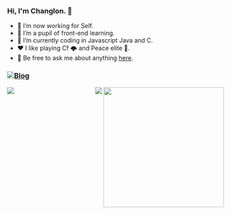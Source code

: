 ### Hi, I'm Changlon. 👋 

- 🔭 I’m now working for Self.
- 🌱 I’m a pupil of front-end learning. 
- 🤔 I’m currently coding in Javascript Java and C.
- ❤️ I like playing Cf 🌩 and Peace elite 🚗.
- 💬 Be free to ask me about anything [here](https://github.com/Changlon/Changlon/issues).

### <a href="https://blog.csdn.net/qq_35392733" target="_blank"> <img src="https://img.shields.io/badge/Blog-JollyLiu-%23333?style=for-the-badge" alt="Blog" /> </a> 

<img align="right" height="280" src="https://pic2.zhimg.com/v2-28020003d4a493c78d8202ba6c35f179_b.webp">
<img align="left" src="https://github-readme-stats.vercel.app/api?username=Changlon&show_icons=true&hide_border=true">
<img align="right" src="https://github-readme-stats.vercel.app/api/top-langs/?username=Changlon&hide_border=true">
</div>
